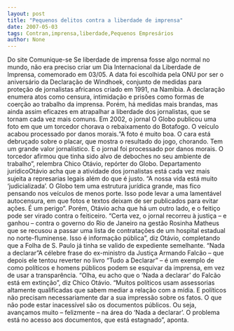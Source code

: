 ```yaml
---
layout: post
title: "Pequenos delitos contra a liberdade de imprensa"
date: 2007-05-03
tags: Contran,imprensa,liberdade,Pequenos Empresários
author: None
---
```

Do site Comunique-se
Se liberdade de imprensa fosse algo normal no mundo, não era preciso criar um Dia Internacional da Liberdade de Imprensa, comemorado em 03/05. 
A data foi escolhida pela ONU por ser o aniversário da Declaração de Windhoek, conjunto de medidas para proteção de jornalistas africanos criado em 1991, na Namíbia. 
A declaração enumera atos como censura, intimidação e prisões como formas de coerção ao trabalho da imprensa. Porém, há medidas mais brandas, mas ainda assim eficazes em atrapalhar a liberdade dos jornalistas, que se tornam cada vez mais comuns. Em 2002, o jornal O Globo publicou uma foto em que um torcedor chorava o rebaixamento do Botafogo. 
O veículo acabou processado por danos morais.“A foto é muito boa. O cara está debruçado sobre o placar, que mostra o resultado do jogo, chorando. Tem um grande valor jornalístico. E o jornal foi processado por danos morais. O torcedor afirmou que tinha sido alvo de deboches no seu ambiente de trabalho”, relembra Chico Otávio, repórter do Globo.
Departamento jurídicoOtávio acha que a atividade dos jornalistas está cada vez mais sujeita a represarias legais além do que é justo. “A nossa vida está muito ‘judicializada’. O Globo tem uma estrutura jurídica grande, mas fico pensando nos veículos de menos porte. Isso pode levar a uma lamentável autocensura, em que fotos e textos deixam de ser publicados para evitar ações. É um perigo”. Porém, Otávio acha que há um outro lado, e o feitiço pode ser virado contra o feiticeiro. 
“Certa vez, o jornal recorreu à justiça – e ganhou – contra o governo do Rio de Janeiro na gestão Rosinha Matheus que se recusou a passar uma lista de contratações de um hospital estadual no norte-fluminense. Isso é informação pública”, diz Otávio, completando que a Folha de S. Paulo já tinha se valido de expediente semelhante.
“Nada a declarar”A célebre frase do ex-ministro da Justiça Armando Falcão – que depois ele tentou reverter no livro “Tudo a Declarar” – é um exemplo de como políticos e homens públicos podem se esquivar da imprensa, em vez de usar a transparência. 
“Olha, eu acho que o ‘Nada a declarar’ do Falcão está em extinção”, diz Chico Otávio. “Muitos políticos usam assessorias altamente qualificadas que sabem mediar a relação com a mídia. E políticos não precisam necessariamente dar a sua impressão sobre os fatos. O que não pode estar inacessível são os documentos públicos. Ou seja, avançamos muito – felizmente – na área do ‘Nada a declarar’. O problema está no acesso aos documentos, que está estagnado”, aponta. 